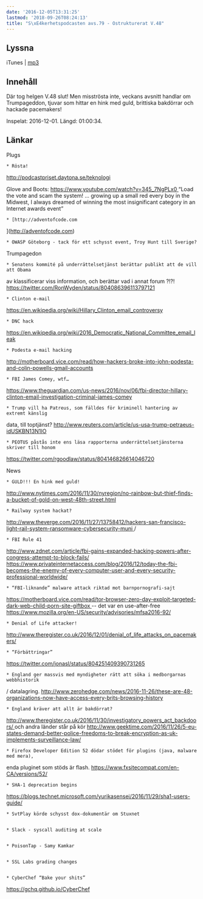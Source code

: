 ```yaml
---
date: '2016-12-05T13:31:25'
lastmod: '2018-09-26T08:24:13'
title: "S\xE4kerhetspodcasten avs.79 - Ostrukturerat V.48"
---
```

## Lyssna

iTunes \| [mp3](http://traffic.libsyn.com/sakerhetspodcasten/20161201_Ostrukturerat_v48_mixdown_01.mp3)


## Innehåll

Där tog helgen V.48 slut! Men misströsta inte, veckans avsnitt handlar om Trumpageddon,
tjuvar som hittar en hink med guld, brittiska bakdörrar och hackade pacemakers!

Inspelat: 2016-12-01. Längd: 01:00:34.

## Länkar

Plugs


	* Rösta! 
[http://podcastpriset.daytona.se/teknologi
](http://podcastpriset.daytona.se/teknologi)


Glove and Boots: 
[https://www.youtube.com/watch?v=345_7NgPLx0
](https://www.youtube.com/watch?v=345_7NgPLx0)
“Load the vote and scam the system! ... growing up a small red every boy in the Midwest,
I always dreamed of winning the most insignificant category in an Internet awards event”


	* [http://adventofcode.com
](http://adventofcode.com) 

	* OWASP Göteborg - tack för ett schysst event, Troy Hunt till Sverige?




Trumpagedon


	* Senatens kommité på underrättelsetjänst berättar publikt att de vill att Obama
av klassificerar viss information, och berättar vad i annat forum ?!?! 
[https://twitter.com/RonWyden/status/804086396113797121
](https://twitter.com/RonWyden/status/804086396113797121)


	* Clinton e-mail 
[https://en.wikipedia.org/wiki/Hillary_Clinton_email_controversy
](https://en.wikipedia.org/wiki/Hillary_Clinton_email_controversy)


	* DNC hack 
[https://en.wikipedia.org/wiki/2016_Democratic_National_Committee_email_leak
](https://en.wikipedia.org/wiki/2016_Democratic_National_Committee_email_leak)


	* Podesta e-mail hacking 
[http://motherboard.vice.com/read/how-hackers-broke-into-john-podesta-and-colin-powells-gmail-accounts
](http://motherboard.vice.com/read/how-hackers-broke-into-john-podesta-and-colin-powells-gmail-accounts)


	* FBI James Comey, wtf… 
[https://www.theguardian.com/us-news/2016/nov/06/fbi-director-hillary-clinton-email-investigation-criminal-james-comey
](https://www.theguardian.com/us-news/2016/nov/06/fbi-director-hillary-clinton-email-investigation-criminal-james-comey)


	* Trump vill ha Patreus, som fälldes för kriminell hantering av extremt känslig
data, till toptjänst? 
[http://www.reuters.com/article/us-usa-trump-petraeus-idUSKBN13N1IO
](http://www.reuters.com/article/us-usa-trump-petraeus-idUSKBN13N1IO)


	* PEOTUS påstås inte ens läsa rapporterna underrättelsetjänsterna skriver till honom

[https://twitter.com/rgoodlaw/status/804146826614046720
](https://twitter.com/rgoodlaw/status/804146826614046720)




News


	* GULD!!! En hink med guld! 
[http://www.nytimes.com/2016/11/30/nyregion/no-rainbow-but-thief-finds-a-bucket-of-gold-on-west-48th-street.html
](http://www.nytimes.com/2016/11/30/nyregion/no-rainbow-but-thief-finds-a-bucket-of-gold-on-west-48th-street.html)


	* Railway system hackat? 
[http://www.theverge.com/2016/11/27/13758412/hackers-san-francisco-light-rail-system-ransomware-cybersecurity-muni
](http://www.theverge.com/2016/11/27/13758412/hackers-san-francisco-light-rail-system-ransomware-cybersecurity-muni)
/


	* FBI Rule 41 
[http://www.zdnet.com/article/fbi-gains-expanded-hacking-powers-after-congress-attempt-to-block-fails/
](http://www.zdnet.com/article/fbi-gains-expanded-hacking-powers-after-congress-attempt-to-block-fails/)
[https://www.privateinternetaccess.com/blog/2016/12/today-the-fbi-becomes-the-enemy-of-every-computer-user-and-every-security-professional-worldwide/
](https://www.privateinternetaccess.com/blog/2016/12/today-the-fbi-becomes-the-enemy-of-every-computer-user-and-every-security-professional-worldwide/)


	* “FBI-liknande” malware attack riktad mot barnpornografi-sajt 
[https://motherboard.vice.com/read/tor-browser-zero-day-exploit-targeted-dark-web-child-porn-site-giftbox
](https://motherboard.vice.com/read/tor-browser-zero-day-exploit-targeted-dark-web-child-porn-site-giftbox)
-- det var en use-after-free 
[https://www.mozilla.org/en-US/security/advisories/mfsa2016-92/
](https://www.mozilla.org/en-US/security/advisories/mfsa2016-92/)


	* Denial of Life attacker! 
[http://www.theregister.co.uk/2016/12/01/denial_of_life_attacks_on_pacemakers/
](http://www.theregister.co.uk/2016/12/01/denial_of_life_attacks_on_pacemakers/)


	* “Förbättringar” 
[https://twitter.com/jonasl/status/804251409390731265
](https://twitter.com/jonasl/status/804251409390731265)


	* England ger massvis med myndigheter rätt att söka i medborgarnas webbhistorik
/ datalagring. 
[http://www.zerohedge.com/news/2016-11-26/these-are-48-organizations-now-have-access-every-brits-browsing-history
](http://www.zerohedge.com/news/2016-11-26/these-are-48-organizations-now-have-access-every-brits-browsing-history)


	* England kräver att allt är bakdörrat? 
[http://www.theregister.co.uk/2016/11/30/investigatory_powers_act_backdoors/
](http://www.theregister.co.uk/2016/11/30/investigatory_powers_act_backdoors/)
och andra länder står på kör 
[http://www.geektime.com/2016/11/26/5-eu-states-demand-better-police-freedoms-to-break-encryption-as-uk-implements-surveillance-law/
](http://www.geektime.com/2016/11/26/5-eu-states-demand-better-police-freedoms-to-break-encryption-as-uk-implements-surveillance-law/)


	* Firefox Developer Edition 52 dödar stödet för plugins (java, malware med mera),
enda pluginet som stöds är flash. 
[https://www.fxsitecompat.com/en-CA/versions/52/
](https://www.fxsitecompat.com/en-CA/versions/52/)


	* SHA-1 deprecation begins 
[https://blogs.technet.microsoft.com/yurikasensei/2016/11/29/sha1-users-guide/
](https://blogs.technet.microsoft.com/yurikasensei/2016/11/29/sha1-users-guide/)


	* SvtPlay körde schysst dox-dokumentär om Stuxnet


	* Slack - syscall auditing at scale


	* PoisonTap - Samy Kamkar


	* SSL Labs grading changes


	* CyberChef “Bake your shits” 
[https://gchq.github.io/CyberChef
](https://gchq.github.io/CyberChef)




